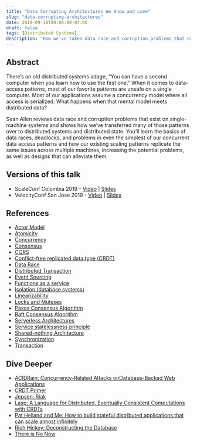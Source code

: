 ```yaml
---
title: "Data Corrupting Architectures We Know and Love"
slug: "data-corrupting-architectures"
date: 2019-09-18T00:00:00-04:00
draft: false
tags: [Distributed Systems]
description: "How we've taken data race and corruption problems that exist on single-machine systems and transferred many of those patterns over to our distributed systems."
---
```

## Abstract

There’s an old distributed systems adage, “You can have a second computer when you learn how to use the first one.” When it comes to data-access patterns, most of our favorite patterns are unsafe on a single computer. Most of our applications assume a concurrency model where all access is serialized. What happens when that mental model meets distributed data?

Sean Allen reviews data race and corruption problems that exist on single-machine systems and shows how we’ve transferred many of those patterns over to distributed systems and distributed state. You’ll learn the basics of data races, deadlocks, and problems in even the simplest of our concurrent data access patterns and how our existing scaling patterns replicate the same issues across multiple machines, increasing the potential problems, as well as designs that can alleviate them.

## Versions of this talk

* ScaleConf Colombia 2019 - [Video](https://www.youtube.com/watch?v=enQdo-8QaSE&list=PLNzJbJJ4LKBQejMhclPHfeTVYYA1M6zwZ&index=2&t=0s) | [Slides](https://speakerdeck.com/seantallen/data-corrupting-architectures-we-know-and-love)
* VelocityConf San Jose 2019 - [Video](https://youtu.be/sqHNkydAEjA) | [Slides](https://speakerdeck.com/seantallen/data-corrupting-architectures-we-know-and-love-velocityconf-san-jose-2019)

## References

* [Actor Model](https://en.wikipedia.org/wiki/Actor_model)
* [Atomicity](https://en.wikipedia.org/wiki/Atomicity_(database_systems))
* [Concurrency](https://en.wikipedia.org/wiki/Concurrency_(computer_science))
* [Consensus](https://en.wikipedia.org/wiki/Consensus_(computer_science))
* [CQRS](https://martinfowler.com/bliki/CQRS.html)
* [Conflict-free replicated data type (CRDT)](https://en.wikipedia.org/wiki/Conflict-free_replicated_data_type)
* [Data Race](https://doc.rust-lang.org/nomicon/races.html)
* [Distributed Transaction](https://en.wikipedia.org/wiki/Distributed_transaction)
* [Event Sourcing](https://www.martinfowler.com/eaaDev/EventSourcing.html)
* [Functions as a service](https://en.wikipedia.org/wiki/Function_as_a_service)
* [Isolation (database systems)](https://en.wikipedia.org/wiki/Isolation_(database_systems))
* [Linearizability](https://en.wikipedia.org/wiki/Linearizability)
* [Locks and Mutexes](https://en.wikipedia.org/wiki/Lock_(computer_science))
* [Paxos Consensus Algorithm](https://en.wikipedia.org/wiki/Paxos_(computer_science))
* [Raft Consensus Algorithm](https://raft.github.io/)
* [Serverless Architectures](https://martinfowler.com/articles/serverless.html)
* [Service statelessness principle](https://en.wikipedia.org/wiki/Service_statelessness_principle)
* [Shared-nothing Architecture](https://en.wikipedia.org/wiki/Shared-nothing_architecture)
* [Synchronization](https://en.wikipedia.org/wiki/Synchronization_(computer_science))
* [Transaction](https://en.wikipedia.org/wiki/Database_transaction)

## Dive Deeper

* [ACIDRain: Concurrency-Related Attacks onDatabase-Backed Web Applications](http://www.bailis.org/papers/acidrain-sigmod2017.pdf)
* [CRDT Primer](http://jtfmumm.com/blog/2015/11/17/crdt-primer-1-defanging-order-theory/)
* [Jepsen: Riak](https://aphyr.com/posts/285-jepsen-riak)
* [Lasp: A Language for Distributed, Eventually Consistent Computations with CRDTs](https://www.info.ucl.ac.be/~pvr/papoc-2015-lasp-abstract.pdf)
* [Pat Helland and Me: How to build stateful distributed applications that can scale almost infinitely](https://github.com/SeanTAllen/pat-helland-and-me)
* [Rich Hickey: Deconstructing the Database](https://www.youtube.com/watch?v=Cym4TZwTCNU)
* [There is No Now](https://queue.acm.org/detail.cfm?id=2745385)

